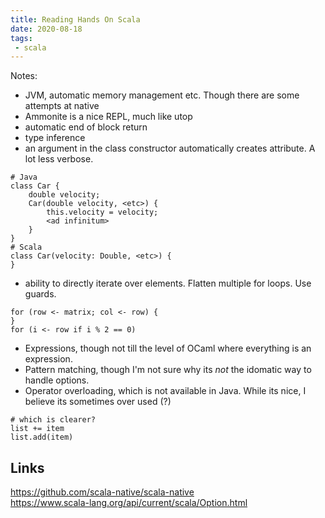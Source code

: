 ```yaml
---
title: Reading Hands On Scala
date: 2020-08-18
tags:
 - scala
---
```

 
Notes:
 - JVM, automatic memory management etc. Though there are some attempts at native
 - Ammonite is a nice REPL, much like utop
 - automatic end of block return
 - type inference
 - an argument in the class constructor automatically creates attribute. A lot less verbose.
 ```
 # Java
 class Car {
     double velocity;
     Car(double velocity, <etc>) {
         this.velocity = velocity;
         <ad infinitum>
     }
 }
 # Scala
 class Car(velocity: Double, <etc>) {
 }
 ```
 - ability to directly iterate over elements. Flatten multiple for loops. Use guards.
 ```
 for (row <- matrix; col <- row) {
 }
 for (i <- row if i % 2 == 0)
 ```
 - Expressions, though not till the level of OCaml where everything is an expression.
 - Pattern matching, though I'm not sure why its *not* the idomatic way to handle options. 
 - Operator overloading, which is not available in Java. While its nice, I believe its sometimes over used (?)
 ```
 # which is clearer?
 list += item
 list.add(item)
 ```
 
## Links
https://github.com/scala-native/scala-native  
https://www.scala-lang.org/api/current/scala/Option.html
